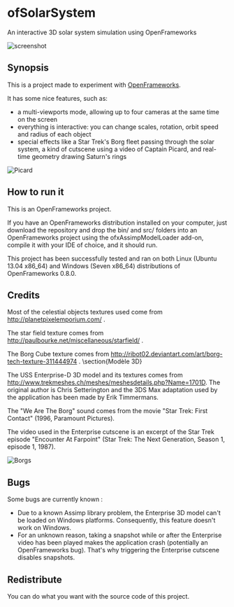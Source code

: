 ofSolarSystem
=============

An interactive 3D solar system simulation using OpenFrameworks

![screenshot](https://github.com/Scylardor/ofSolarSystem/blob/master/bin/data/screen1.jpg?raw=true "Main screenshot")


Synopsis
--------

This is a project made to experiment with [OpenFrameworks](http://openframeworks.cc).

It has some nice features, such as:
  * a multi-viewports mode, allowing up to four cameras at the same time on the screen
  * everything is interactive: you can change scales, rotation, orbit speed and radius of each object
  * special effects like a Star Trek's Borg fleet passing through the solar system, a kind of cutscene using a video of Captain Picard, and real-time geometry drawing Saturn's rings

![Picard](https://github.com/Scylardor/ofSolarSystem/blob/master/bin/data/screen2.png?raw=true "Picard screenshot")

How to run it
-------------

This is an OpenFrameworks project.

If you have an OpenFrameworks distribution installed on your computer, just download the repository and drop the bin/ and src/ folders into an OpenFrameworks project using the ofxAssimpModelLoader add-on, compile it with your IDE of choice, and it should run.

This project has been successfully tested and ran on both Linux (Ubuntu 13.04 x86_64) and Windows (Seven x86_64) distributions of OpenFrameworks 0.8.0.

Credits
-------

Most of the celestial objects textures used come from http://planetpixelemporium.com/ .

The star field texture comes from http://paulbourke.net/miscellaneous/starfield/ .

The Borg Cube texture comes from http://ribot02.deviantart.com/art/borg-tech-texture-311444974 .
\section{Modèle 3D}

The USS Enterprise-D 3D model and its textures comes from http://www.trekmeshes.ch/meshes/meshesdetails.php?Name=1701D. The original author is Chris Setterington and the 3DS Max adaptation used by the application has been made by Erik Timmermans.

The "We Are The Borg" sound comes from the movie "Star Trek: First Contact" (1996, Paramount Pictures).

The video used in the Enterprise cutscene is an excerpt of the Star Trek episode "Encounter At Farpoint" (Star Trek: The Next Generation, Season 1, episode 1, 1987).

![Borgs](https://github.com/Scylardor/ofSolarSystem/blob/master/bin/data/borgs.jpg?raw=true "Borgs screenshot")

Bugs
----

Some bugs are currently known :
  * Due to a known Assimp library problem, the Enterprise 3D model can't be loaded on Windows platforms. Consequently, this feature doesn't work on Windows.
  * For an unknown reason, taking a snapshot while or after the Enterprise video has been played makes the application crash (potentially an OpenFrameworks bug). That's why triggering the Enterprise cutscene disables snapshots.


Redistribute
------------

You can do what you want with the source code of this project.
